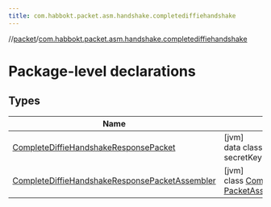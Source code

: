 ```yaml
---
title: com.habbokt.packet.asm.handshake.completediffiehandshake
---
```

//[packet](../../index.html)/[com.habbokt.packet.asm.handshake.completediffiehandshake](index.html)



# Package-level declarations



## Types


| Name | Summary |
|---|---|
| [CompleteDiffieHandshakeResponsePacket](-complete-diffie-handshake-response-packet/index.html) | [jvm]<br>data class [CompleteDiffieHandshakeResponsePacket](-complete-diffie-handshake-response-packet/index.html)(val secretKey: [String](https://kotlinlang.org/api/latest/jvm/stdlib/kotlin/-string/index.html)) : [Packet](../../../api/api/com.habbokt.api.packet/-packet/index.html) |
| [CompleteDiffieHandshakeResponsePacketAssembler](-complete-diffie-handshake-response-packet-assembler/index.html) | [jvm]<br>class [CompleteDiffieHandshakeResponsePacketAssembler](-complete-diffie-handshake-response-packet-assembler/index.html) : [PacketAssembler](../../../api/api/com.habbokt.api.packet/-packet-assembler/index.html)&lt;[CompleteDiffieHandshakeResponsePacket](-complete-diffie-handshake-response-packet/index.html)&gt; |

